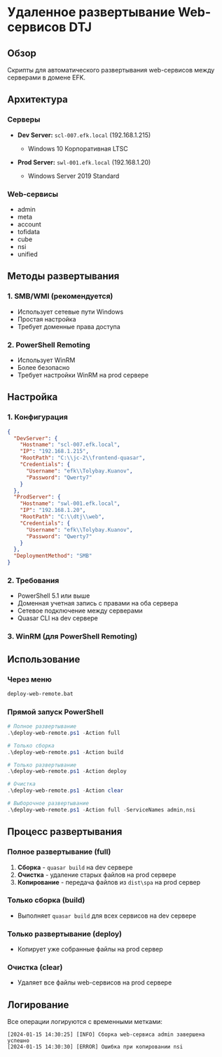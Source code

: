 # Удаленное развертывание Web-сервисов DTJ

## Обзор

Скрипты для автоматического развертывания web-сервисов между серверами в домене EFK.

## Архитектура

### Серверы
- **Dev Server:** `scl-007.efk.local` (192.168.1.215)
  - Windows 10 Корпоративная LTSC

- **Prod Server:** `swl-001.efk.local` (192.168.1.20)
  - Windows Server 2019 Standard

### Web-сервисы
- admin
- meta
- account
- tofidata
- cube
- nsi
- unified

## Методы развертывания

### 1. SMB/WMI (рекомендуется)
- Использует сетевые пути Windows
- Простая настройка
- Требует доменные права доступа

### 2. PowerShell Remoting
- Использует WinRM
- Более безопасно
- Требует настройки WinRM на prod сервере

## Настройка

### 1. Конфигурация
```json
{
  "DevServer": {
    "Hostname": "scl-007.efk.local",
    "IP": "192.168.1.215",
    "RootPath": "C:\\jc-2\\frontend-quasar",
    "Credentials": {
      "Username": "efk\\Tolybay.Kuanov",
      "Password": "Qwerty7"
    }
  },
  "ProdServer": {
    "Hostname": "swl-001.efk.local",
    "IP": "192.168.1.20",
    "RootPath": "C:\\dtj\\web",
    "Credentials": {
      "Username": "efk\\Tolybay.Kuanov", 
      "Password": "Qwerty7"
    }
  },
  "DeploymentMethod": "SMB"
}
```

### 2. Требования
- PowerShell 5.1 или выше
- Доменная учетная запись с правами на оба сервера
- Сетевое подключение между серверами
- Quasar CLI на dev сервере

### 3. WinRM (для PowerShell Remoting)

## Использование

### Через меню
```bash
deploy-web-remote.bat
```

### Прямой запуск PowerShell
```powershell
# Полное развертывание
.\deploy-web-remote.ps1 -Action full

# Только сборка
.\deploy-web-remote.ps1 -Action build

# Только развертывание
.\deploy-web-remote.ps1 -Action deploy

# Очистка
.\deploy-web-remote.ps1 -Action clear

# Выборочное развертывание
.\deploy-web-remote.ps1 -Action full -ServiceNames admin,nsi
```

## Процесс развертывания

### Полное развертывание (full)
1. **Сборка** - `quasar build` на dev сервере
2. **Очистка** - удаление старых файлов на prod сервере
3. **Копирование** - передача файлов из `dist\spa` на prod сервер

### Только сборка (build)
- Выполняет `quasar build` для всех сервисов на dev сервере

### Только развертывание (deploy)
- Копирует уже собранные файлы на prod сервер

### Очистка (clear)
- Удаляет все файлы web-сервисов на prod сервере

## Логирование

Все операции логируются с временными метками:
```
[2024-01-15 14:30:25] [INFO] Сборка web-сервиса admin завершена успешно
[2024-01-15 14:30:30] [ERROR] Ошибка при копировании nsi
```
